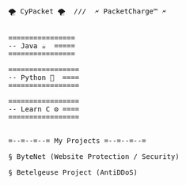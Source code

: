 <pre>
🌪️ CyPacket 🌪️  ///  🗲 PacketCharge™ 🗲


================
-- Java ☕  =====
================

=================
-- Python 🐍  ====
=================

=================
-- Learn C ⚙️ ====
=================


=--=--=--= My Projects =--=--=--=

§ ByteNet (Website Protection / Security)

§ Betelgeuse Project (AntiDDoS)
